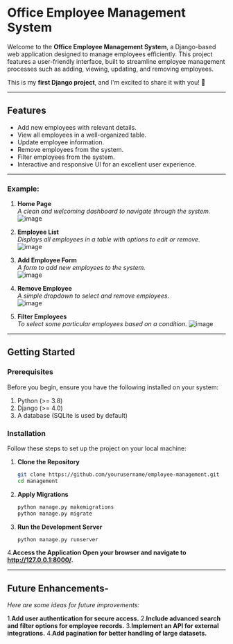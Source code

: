 # Office Employee Management System

Welcome to the **Office Employee Management System**, a Django-based web application designed to manage employees efficiently. This project features a user-friendly interface, built to streamline employee management processes such as adding, viewing, updating, and removing employees. 

This is my **first Django project**, and I'm excited to share it with you! 🎉

---

## Features

- Add new employees with relevant details.
- View all employees in a well-organized table.
- Update employee information.
- Remove employees from the system.
- Filter employees from the system.
- Interactive and responsive UI for an excellent user experience.

---

### Example:
1. **Home Page**  
   _A clean and welcoming dashboard to navigate through the system._
   ![image](https://github.com/user-attachments/assets/388f4f84-6e5b-4bfc-8446-71e375306aa2)

3. **Employee List**  
   _Displays all employees in a table with options to edit or remove._  
  ![image](https://github.com/user-attachments/assets/6eb09212-bb2b-4f83-83cc-73887a8f0538)


4. **Add Employee Form**  
   _A form to add new employees to the system._  
   ![image](https://github.com/user-attachments/assets/36231715-f87b-4ac0-9662-f3bf436749b8)


5. **Remove Employee**  
   _A simple dropdown to select and remove employees._  
  ![image](https://github.com/user-attachments/assets/aba3ed42-9e58-4a7a-9f38-82fc15b9dfd1)


6. **Filter Employees**  
   _To select some particular employees based on a condition._
 ![image](https://github.com/user-attachments/assets/fbf5ab9b-5361-4cb5-8885-d786755e7d3b)

   
---

## Getting Started

### Prerequisites

Before you begin, ensure you have the following installed on your system:

1. Python (>= 3.8)
2. Django (>= 4.0)
3. A database (SQLite is used by default)

### Installation

Follow these steps to set up the project on your local machine:

1. **Clone the Repository**
   ```bash
   git clone https://github.com/yourusername/employee-management.git
   cd management
2. **Apply Migrations**
   ```bash
   python manage.py makemigrations
   python manage.py migrate
3. **Run the Development Server**
   ```bash
   python manage.py runserver
4.**Access the Application Open your browser and navigate to http://127.0.0.1:8000/.**

---

## Future Enhancements-

*Here are some ideas for future improvements:*

1.**Add user authentication for secure access.**
2.**Include advanced search and filter options for employee records.**
3.**Implement an API for external integrations.**
4.**Add pagination for better handling of large datasets.**
